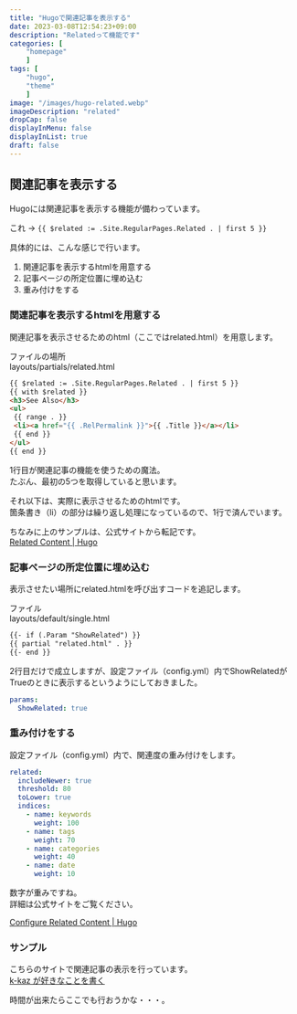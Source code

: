 ```yaml
---
title: "Hugoで関連記事を表示する"
date: 2023-03-08T12:54:23+09:00
description: "Relatedって機能です"
categories: [
    "homepage"
    ]
tags: [
    "hugo",
    "theme"
    ]
image: "/images/hugo-related.webp"
imageDescription: "related"
dropCap: false
displayInMenu: false
displayInList: true
draft: false
---
```

## 関連記事を表示する

Hugoには関連記事を表示する機能が備わっています。  

これ → `{{ $related := .Site.RegularPages.Related . | first 5 }}`  

具体的には、こんな感じで行います。  

1. 関連記事を表示するhtmlを用意する
1. 記事ページの所定位置に埋め込む
1. 重み付けをする

### 関連記事を表示するhtmlを用意する

関連記事を表示させるためのhtml（ここではrelated.html）を用意します。  

ファイルの場所  
layouts/partials/related.html  
```html
{{ $related := .Site.RegularPages.Related . | first 5 }}
{{ with $related }}
<h3>See Also</h3>
<ul>
 {{ range . }}
 <li><a href="{{ .RelPermalink }}">{{ .Title }}</a></li>
 {{ end }}
</ul>
{{ end }}
```

1行目が関連記事の機能を使うための魔法。  
たぶん、最初の5つを取得していると思います。  

それ以下は、実際に表示させるためのhtmlです。  
箇条書き（li）の部分は繰り返し処理になっているので、1行で済んでいます。  

ちなみに上のサンプルは、公式サイトから転記です。  
[Related Content | Hugo](https://gohugo.io/content-management/related/#list-related-content)  

### 記事ページの所定位置に埋め込む

表示させたい場所にrelated.htmlを呼び出すコードを追記します。  

ファイル  
layouts/default/single.html  
```html
{{- if (.Param "ShowRelated") }}
{{ partial "related.html" . }}
{{- end }}
```

2行目だけで成立しますが、設定ファイル（config.yml）内でShowRelatedがTrueのときに表示するというようにしておきました。  
```yml
params:
  ShowRelated: true
```

### 重み付けをする

設定ファイル（config.yml）内で、関連度の重み付けをします。  
```yml
related:
  includeNewer: true
  threshold: 80
  toLower: true
  indices:
    - name: keywords
      weight: 100
    - name: tags
      weight: 70
    - name: categories
      weight: 40
    - name: date
      weight: 10
```

数字が重みですね。  
詳細は公式サイトをご覧ください。

[Configure Related Content | Hugo](https://gohugo.io/content-management/related/#default-configuration)  

### サンプル

こちらのサイトで関連記事の表示を行っています。  
[k-kaz が好きなことを書く](https://k-kaz.net/blog2/)  

時間が出来たらここでも行おうかな・・・。  
